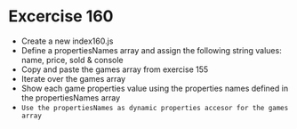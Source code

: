 # Excercise 160

* Create a new index160.js
* Define a propertiesNames array and assign the following string values: name, price, sold & console
* Copy and paste the games array from exercise 155
* Iterate over the games array
* Show each game properties value using the properties names defined in the propertiesNames array
* `Use the propertiesNames as dynamic properties accesor for the games array`